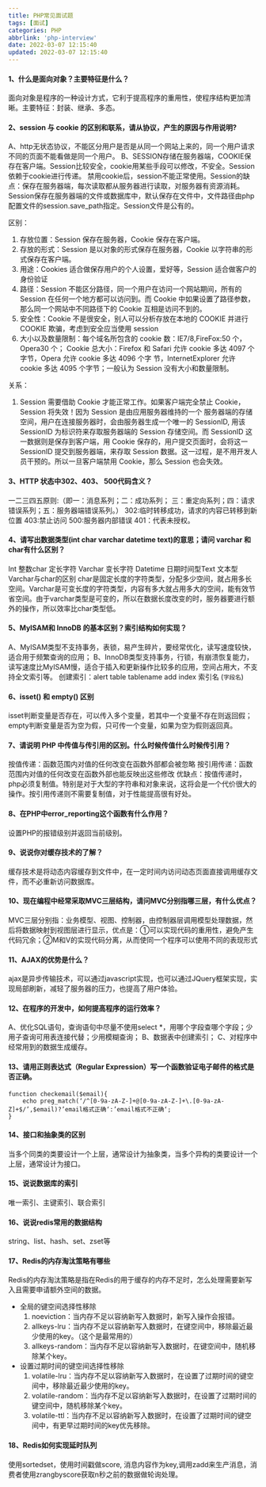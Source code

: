 ```yaml
---
title: PHP常见面试题
tags: [面试]
categories: PHP
abbrlink: 'php-interview'
date: 2022-03-07 12:15:40
updated: 2022-03-07 12:15:40
---
```


#### 1、什么是面向对象？主要特征是什么？
面向对象是程序的一种设计方式，它利于提高程序的重用性，使程序结构更加清晰。主要特征：封装、继承、多态。

#### 2、session 与 cookie 的区别和联系，请从协议，产生的原因与作用说明?
A、http无状态协议，不能区分用户是否是从同一个网站上来的，同一个用户请求不同的页面不能看做是同一个用户。
B、SESSION存储在服务器端，COOKIE保存在客户端。Session比较安全，cookie用某些手段可以修改，不安全。Session依赖于cookie进行传递。
禁用cookie后，session不能正常使用。Session的缺点：保存在服务器端，每次读取都从服务器进行读取，对服务器有资源消耗。Session保存在服务器端的文件或数据库中，默认保存在文件中，文件路径由php配置文件的session.save_path指定。Session文件是公有的。

区别：
1. 存放位置：Session 保存在服务器，Cookie 保存在客户端。
2. 存放的形式：Session 是以对象的形式保存在服务器，Cookie 以字符串的形式保存在客户端。
3. 用途：Cookies 适合做保存用户的个人设置，爱好等，Session 适合做客户的身份验证
4. 路径：Session 不能区分路径，同一个用户在访问一个网站期间，所有的 Session 在任何一个地方都可以访问到。而 Cookie 中如果设置了路径参数，那么同一个网站中不同路径下的 Cookie 互相是访问不到的。
5. 安全性：Cookie 不是很安全，别人可以分析存放在本地的 COOKIE 并进行 COOKIE 欺骗，考虑到安全应当使用 session
6. 大小以及数量限制：每个域名所包含的 cookie 数：IE7/8,FireFox:50 个，Opera30 个； Cookie 总大小：Firefox 和 Safari 允许 cookie 多达 4097 个字节，Opera 允许 cookie 多达 4096 个字 节，InternetExplorer 允许 cookie 多达 4095 个字节；一般认为 Session 没有大小和数量限制。

关系：
1. Session 需要借助 Cookie 才能正常工作。如果客户端完全禁止 Cookie，Session 将失效！因为 Session 是由应用服务器维持的一个 服务器端的存储空间，用户在连接服务器时，会由服务器生成一个唯一的 SessionID, 用该 SessionID 为标识符来存取服务器端的 Session 存储空间。而 SessionID 这一数据则是保存到客户端，用 Cookie 保存的，用户提交页面时，会将这一 SessionID 提交到服务器端，来存取 Session 数据。这一过程，是不用开发人员干预的。所以一旦客户端禁用 Cookie，那么 Session 也会失效。

#### 3、HTTP 状态中302、403、 500代码含义？
一二三四五原则:（即一：消息系列；二：成功系列； 三：重定向系列；四：请求错误系列；五：服务器端错误系列。）
302:临时转移成功，请求的内容已转移到新位置
403:禁止访问
500:服务器内部错误
401：代表未授权。

#### 4、请写出数据类型(int char varchar datetime text)的意思；请问 varchar 和 char有什么区别？
Int 整数char 定长字符 Varchar 变长字符 Datetime 日期时间型Text 文本型 Varchar与char的区别 char是固定长度的字符类型，分配多少空间，就占用多长空间。Varchar是可变长度的字符类型，内容有多大就占用多大的空间，能有效节省空间。由于varchar类型是可变的，所以在数据长度改变的时，服务器要进行额外的操作，所以效率比char类型低。

#### 5、MyISAM和 InnoDB 的基本区别？索引结构如何实现？
A、MyISAM类型不支持事务，表锁，易产生碎片，要经常优化，读写速度较快，适合用于频繁查询的应用；
B、InnoDB类型支持事务，行锁，有崩溃恢复能力，读写速度比MyISAM慢，适合于插入和更新操作比较多的应用，空间占用大，不支持全文索引等。
创建索引：alert table tablename add index 索引名 (`字段名`)

#### 6、isset() 和 empty() 区别
isset判断变量是否存在，可以传入多个变量，若其中一个变量不存在则返回假；empty判断变量是否为空为假，只可传一个变量，如果为空为假则返回真。

#### 7、请说明 PHP 中传值与传引用的区别。什么时候传值什么时候传引用？
按值传递：函数范围内对值的任何改变在函数外部都会被忽略
按引用传递：函数范围内对值的任何改变在函数外部也能反映出这些修改
优缺点：按值传递时，php必须复制值。特别是对于大型的字符串和对象来说，这将会是一个代价很大的操作。按引用传递则不需要复制值，对于性能提高很有好处。

#### 8、在PHP中error_reporting这个函数有什么作用？
设置PHP的报错级别并返回当前级别。

#### 9、说说你对缓存技术的了解？
缓存技术是将动态内容缓存到文件中，在一定时间内访问动态页面直接调用缓存文件，而不必重新访问数据库。

#### 10、现在编程中经常采取MVC三层结构，请问MVC分别指哪三层，有什么优点？
MVC三层分别指：业务模型、视图、控制器，由控制器层调用模型处理数据，然后将数据映射到视图层进行显示，优点是：①可以实现代码的重用性，避免产生代码冗余；②M和V的实现代码分离，从而使同一个程序可以使用不同的表现形式

#### 11、AJAX的优势是什么？
ajax是异步传输技术，可以通过javascript实现，也可以通过JQuery框架实现，实现局部刷新，减轻了服务器的压力，也提高了用户体验。

#### 12、在程序的开发中，如何提高程序的运行效率？
A、优化SQL语句，查询语句中尽量不使用select *，用哪个字段查哪个字段；少用子查询可用表连接代替；少用模糊查询；
B、数据表中创建索引；
C、对程序中经常用到的数据生成缓存。

#### 13、请用正则表达式（Regular Expression）写一个函数验证电子邮件的格式是否正确。
```
function checkemail($email){
    echo preg_match(‘/^[0-9a-zA-Z-]+@[0-9a-zA-Z-]+\.[0-9a-zA-Z]+$/’,$email)?’email格式正确‘:’email格式不正确‘;
}
```

#### 14、接口和抽象类的区别
当多个同类的类要设计一个上层，通常设计为抽象类，当多个异构的类要设计一个上层，通常设计为接口。

#### 15、说说数据库的索引
唯一索引、主键索引、联合索引

#### 16、说说redis常用的数据结构
string、list、hash、set、zset等

#### 17、Redis的内存淘汰策略有哪些
Redis的内存淘汰策略是指在Redis的用于缓存的内存不足时，怎么处理需要新写入且需要申请额外空间的数据。
- 全局的键空间选择性移除
    1. noeviction：当内存不足以容纳新写入数据时，新写入操作会报错。
    2. allkeys-lru：当内存不足以容纳新写入数据时，在键空间中，移除最近最少使用的key。（这个是最常用的）
    3. allkeys-random：当内存不足以容纳新写入数据时，在键空间中，随机移除某个key。
- 设置过期时间的键空间选择性移除
    1. volatile-lru：当内存不足以容纳新写入数据时，在设置了过期时间的键空间中，移除最近最少使用的key。
    2. volatile-random：当内存不足以容纳新写入数据时，在设置了过期时间的键空间中，随机移除某个key。
    3. volatile-ttl：当内存不足以容纳新写入数据时，在设置了过期时间的键空间中，有更早过期时间的key优先移除。

#### 18、Redis如何实现延时队列
使用sortedset，使用时间戳做score, 消息内容作为key,调用zadd来生产消息，消费者使用zrangbyscore获取n秒之前的数据做轮询处理。

